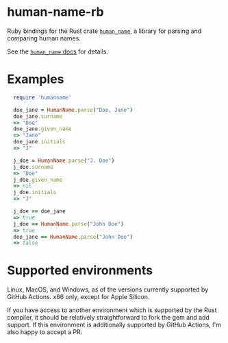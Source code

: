 # human-name-rb
Ruby bindings for the Rust crate [`human_name`](https://github.com/djudd/human-name), a library for parsing and comparing human names.

See the [`human_name` docs](http://djudd.github.io/human-name) for details.

# Examples

```ruby
  require 'humanname'

  doe_jane = HumanName.parse("Doe, Jane")
  doe_jane.surname
  => "Doe"
  doe_jane.given_name
  => "Jane"
  doe_jane.initials
  => "J"

  j_doe = HumanName.parse("J. Doe")
  j_doe.surname
  => "Doe"
  j_doe.given_name
  => nil
  j_doe.initials
  => "J"

  j_doe == doe_jane
  => true
  j_doe == HumanName.parse("John Doe")
  => true
  doe_jane == HumanName.parse("John Doe")
  => false
```

# Supported environments

Linux, MacOS, and Windows, as of the versions currently supported by GitHub Actions.
x86 only, except for Apple Silicon.

If you have access to another environment which is supported by the Rust compiler,
it should be relatively straightforward to fork the gem and add support. If this
environment is additionally supported by GitHub Actions, I'm also happy to accept a PR.
